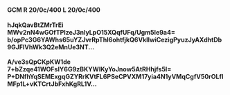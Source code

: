 #### GCM R 20/0c/400 L 20/0c/400
**hJqkQavBtZMrTrEi**<br/>**MWv2nN4wGOfTPIzeJ3nlyLpO15XQqfUFq/Ugm5Ie9a4=**<br/>**b/opPc3G6YAWhs65uYZJvrRpThI6ohtfjkQ6VklIwiCezigPyuzJyAXdhtDb9GJFlVhWk3Q2eMnUe3NT...**<br/><br/>
**A/ve3sQpCKpKW1de**<br/>**7+bZzqe41WOFsIY6G9zBKYWlKyYoJnow5AtRHhjfs5I=**<br/>**P+DNfhYqSEMExgqGZYRrKVtFL6PSeCPVXM17yia4N1yVMqCgfV50rOLfIMFp1L+vKTCrtJbFxhKgRL1V...**